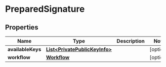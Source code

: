 

# PreparedSignature


## Properties

Name | Type | Description | Notes
------------ | ------------- | ------------- | -------------
**availableKeys** | [**List&lt;PrivatePublicKeyInfo&gt;**](PrivatePublicKeyInfo.md) |  |  [optional]
**workflow** | [**Workflow**](Workflow.md) |  |  [optional]



